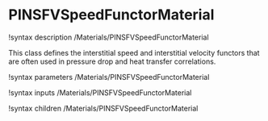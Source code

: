 # PINSFVSpeedFunctorMaterial

!syntax description /Materials/PINSFVSpeedFunctorMaterial

This class defines the interstitial speed and interstitial velocity functors
that are often used in pressure drop and heat transfer correlations.

!syntax parameters /Materials/PINSFVSpeedFunctorMaterial

!syntax inputs /Materials/PINSFVSpeedFunctorMaterial

!syntax children /Materials/PINSFVSpeedFunctorMaterial
